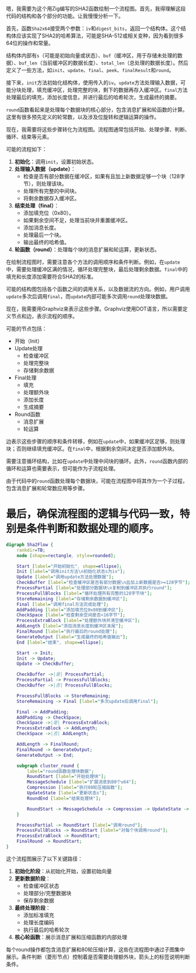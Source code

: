 嗯，我需要为这个用Zig编写的SHA2函数绘制一个流程图。首先，我得理解这段代码的结构和各个部分的功能。让我慢慢分析一下。

首先，函数`Sha2x64`接受两个参数：`iv`和`digest_bits`，返回一个结构体。这个结构体应该实现了SHA2的哈希算法，可能是SHA-512或相关变种，因为看到很多64位的操作和常量。

结构体内部有`s`（可能是初始向量或状态）、`buf`（缓冲区，用于存储未处理的数据）、`buf_len`（当前缓冲区的数据长度）、`total_len`（总处理的数据长度）。然后定义了一些方法，如`init`、`update`、`final`、`peek`、`finalResult`和`round`。

接下来，`init`方法初始化结构体，使用传入的`iv`。`update`方法处理输入数据，可能分块处理，填充缓冲区，处理完整的块，剩下的数据再存入缓冲区。`final`方法处理最后的填充，添加长度信息，并进行最后的哈希轮次，生成最终的摘要。

`round`函数看起来是处理每个数据块的核心部分，包含消息扩展和轮函数的计算。这里有很多预先定义的轮常数，以及涉及位旋转和逻辑运算的操作。

现在，我需要将这些步骤转化为流程图。流程图通常包括开始、处理步骤、判断、循环、结束等元素。

可能的流程如下：

1. **初始化**：调用`init`，设置初始状态。
2. **处理输入数据（update）**：
   - 检查是否有部分数据在缓冲区，如果有且加上新数据足够一个块（128字节），则处理该块。
   - 处理所有完整的中间块。
   - 将剩余数据存入缓冲区。
3. **结束处理（final）**：
   - 添加填充位（0x80）。
   - 如果剩余空间不足，处理当前块并重置缓冲区。
   - 添加消息长度。
   - 处理最后一个块。
   - 输出最终的哈希值。
4. **轮函数（round）**：处理每个块的消息扩展和轮运算，更新状态。

在绘制流程图时，需要注意各个方法的调用顺序和条件判断。例如，在`update`中，需要处理缓冲区满的情况，循环处理完整块，最后处理剩余数据。`final`中的填充和长度添加需要符合SHA2的标准。

可能的结构图包括各个函数之间的调用关系，以及数据流的方向。例如，用户调用`update`多次后调用`final`，而`update`内部可能多次调用`round`处理块数据。

现在，我需要用Graphviz来表示这些步骤。Graphviz使用DOT语言，所以需要定义节点和边，表示流程的顺序。

可能的节点包括：
- 开始（Init）
- Update处理
  - 检查缓冲区
  - 处理完整块
  - 存储剩余数据
- Final处理
  - 填充
  - 处理额外块
  - 添加长度
  - 生成摘要
- Round函数
  - 消息扩展
  - 轮运算

边表示这些步骤的顺序和条件转移，例如在`update`中，如果缓冲区足够，则处理块；否则继续填充缓冲区。在`final`中，根据剩余空间决定是否添加额外块。

需要注意循环结构，比如在`update`中处理中间块的循环。此外，`round`函数内部的循环和运算也需要表示，但可能作为子流程处理。

由于代码中的`round`函数处理每个数据块，可能在流程图中将其作为一个子过程，包含消息扩展和轮常数应用等步骤。

最后，确保流程图的逻辑与代码一致，特别是条件判断和数据处理的顺序。
================================================
```dot
digraph Sha2Flow {
    rankdir=TB;
    node [shape=rectangle, style=rounded];

    Start [label="开始初始化", shape=ellipse];
    Init [label="调用init方法\n初始化状态s为iv"];
    Update [label="调用update方法处理数据"];
    CheckBuffer [label="检查缓冲区是否有部分数据\n且加上新数据是否>=128字节"];
    ProcessPartial [label="处理部分数据块\n复制到缓冲区并执行round"];
    ProcessFullBlocks [label="循环处理所有完整的128字节块"];
    StoreRemaining [label="存储剩余数据到缓冲区"];
    Final [label="调用final方法完成处理"];
    AddPadding [label="添加填充位0x80到缓冲区"];
    CheckSpace [label="检查剩余空间是否<16字节"];
    ProcessExtraBlock [label="处理额外块并清空缓冲区"];
    AddLength [label="添加消息长度到缓冲区末尾"];
    FinalRound [label="执行最后的round处理"];
    GenerateOutput [label="生成最终的哈希值输出"];
    End [label="结束", shape=ellipse];

    Start -> Init;
    Init -> Update;
    Update -> CheckBuffer;

    CheckBuffer ->|是| ProcessPartial;
    ProcessPartial -> ProcessFullBlocks;
    CheckBuffer ->|否| ProcessFullBlocks;

    ProcessFullBlocks -> StoreRemaining;
    StoreRemaining -> Final [label="多次update后调用final"];

    Final -> AddPadding;
    AddPadding -> CheckSpace;
    CheckSpace ->|是| ProcessExtraBlock;
    ProcessExtraBlock -> AddLength;
    CheckSpace ->|否| AddLength;

    AddLength -> FinalRound;
    FinalRound -> GenerateOutput;
    GenerateOutput -> End;

    subgraph cluster_round {
        label="round函数处理块数据";
        RoundStart [label="开始处理块"];
        MessageSchedule [label="扩展消息到80个u64"];
        Compression [label="执行80轮压缩函数"];
        UpdateState [label="更新状态s"];
        RoundEnd [label="结束处理块"];

        RoundStart -> MessageSchedule -> Compression -> UpdateState -> RoundEnd;
    }

    ProcessPartial -> RoundStart [label="调用round"];
    ProcessFullBlocks -> RoundStart [label="对每个块调用round"];
    ProcessExtraBlock -> RoundStart;
    FinalRound -> RoundStart;
}
``` 

这个流程图展示了以下关键路径：

1. **初始化阶段**：从初始化开始，设置初始向量
2. **更新数据阶段**：
   - 检查缓冲区状态
   - 处理部分/完整数据块
   - 保存剩余数据
3. **最终处理阶段**：
   - 添加标准填充
   - 处理长度编码
   - 执行最后的哈希轮次
4. **核心轮函数**：展示消息扩展和压缩函数的内部处理

每个round操作都包含消息扩展和80轮压缩计算，这些在流程图中通过子图集中展示。条件判断（菱形节点）控制着是否需要处理额外块，箭头上的标签说明判断条件。